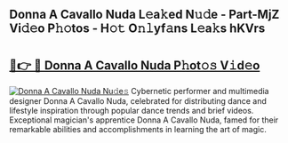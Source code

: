 ## Donna A Cavallo Nuda L𝚎a𝚔ed N𝚞𝚍e - Part-MjZ Vi𝚍𝚎o P𝚑𝚘tos - H𝚘𝚝 O𝚗𝚕yf𝚊ns L𝚎a𝚔s hKVrs

# <h2><a href="http://kfd5dh.oniu.top/?m=Donna+A+Cavallo+Nuda">🔗👉 🔴 Donna A Cavallo Nuda P𝚑ot𝚘𝚜 V𝚒d𝚎o</a></h2>

[![Donna A Cavallo Nuda Nu𝚍e𝚜](https://i.imgur.com/0qMVB7G.gif)](http://kfd5dh.oniu.top/?m=Donna+A+Cavallo+Nuda)
Cybernetic performer and multimedia designer Donna A Cavallo Nuda, celebrated for distributing dance and lifestyle inspiration through popular dance trends and brief videos. Exceptional magician's apprentice Donna A Cavallo Nuda, famed for their remarkable abilities and accomplishments in learning the art of magic.  
